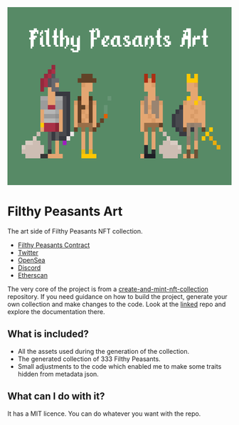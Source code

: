 <p>
  <img src="./cover.png" width="600" height="400">
  <br>
</p>

# Filthy Peasants Art

The art side of Filthy Peasants NFT collection.

- [Filthy Peasants Contract](https://github.com/0xryowa/filthy-peasants-contract)
- [Twitter](https://twitter.com/FilthyNFTs)
- [OpenSea](https://opensea.io/collection/filthypeasants)
- [Discord](https://t.co/91Q4fwRpVT)
- [Etherscan](https://etherscan.io/address/0xde892c47562a4a383f2f88447cd3082d5a9688e4)

The very core of the project is from a [create-and-mint-nft-collection](https://github.com/thepeanutgalleryandco/create-and-mint-nft-collection) repository. If you need guidance on how to build the project, generate your own collection and make changes to the code. Look at the [linked](https://github.com/thepeanutgalleryandco/create-and-mint-nft-collection) repo and explore the documentation there.

## What is included?

- All the assets used during the generation of the collection.
- The generated collection of 333 Filthy Peasants.
- Small adjustments to the code which enabled me to make some traits hidden from metadata json.

## What can I do with it?

It has a MIT licence. You can do whatever you want with the repo.
